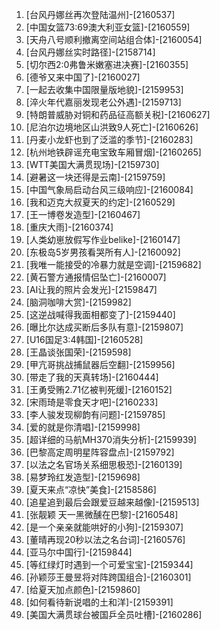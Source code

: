 
1. [台风丹娜丝再次登陆温州]-[2160537]
1. [中国女篮73:69澳大利亚女篮]-[2160559]
1. [天舟八号顺利撤离空间站组合体]-[2160054]
1. [台风丹娜丝实时路径]-[2158714]
1. [切尔西2:0弗鲁米嫩塞进决赛]-[2160355]
1. [德爷又来中国了]-[2160027]
1. [一起去收集中国限量版地貌]-[2159953]
1. [淬火年代嘉丽发现老公外遇]-[2159713]
1. [特朗普威胁对铜和药品征高额关税]-[2160627]
1. [尼泊尔边境地区山洪致9人死亡]-[2160626]
1. [丹麦小龙虾也到了泛滥的季节]-[2160283]
1. [杭州地铁辟谣充电宝致车厢冒烟]-[2160265]
1. [WTT美国大满贯现场]-[2159730]
1. [避暑这一块还得是云南]-[2159759]
1. [中国气象局启动台风三级响应]-[2160084]
1. [我和迈克大叔夏天的约定]-[2160529]
1. [王一博卷发造型]-[2160467]
1. [重庆大雨]-[2160374]
1. [人类幼崽放假写作业belike]-[2160147]
1. [东极岛5岁男孩看哭所有人]-[2160092]
1. [我唯一能接受的冷暴力就是空调]-[2159682]
1. [黄石警方通报情侣坠亡]-[2160007]
1. [AI让我的照片会发光]-[2159847]
1. [脑洞咖啡大赏]-[2159982]
1. [这逆战喊得我面相都变了]-[2159440]
1. [曝比尔达成买断后多队有意]-[2159807]
1. [U16国足3:4韩国]-[2160528]
1. [王晶谈张国荣]-[2159598]
1. [甲亢哥挑战捕鼠器后空翻]-[2159956]
1. [带走了我的天真转场]-[2160444]
1. [王勇受贿2.71亿被判死缓]-[2160152]
1. [宋雨琦是零食天才吧]-[2160233]
1. [李人骏发现柳韵有问题]-[2159785]
1. [爱的就是你清唱]-[2159998]
1. [超详细的马航MH370消失分析]-[2159939]
1. [巴黎高定周明星阵容盘点]-[2159792]
1. [以法之名官场关系细思极恐]-[2160139]
1. [易梦玲红发造型]-[2159698]
1. [夏天来点“凉快”美食]-[2158586]
1. [追星追到最后会跟爱豆越来越像]-[2159513]
1. [张靓颖 天一黑微醺在巴黎]-[2160548]
1. [是一个亲亲就能哄好的小狗]-[2159307]
1. [董晴再现20秒以法之名台词]-[2160576]
1. [亚马尔中国行]-[2159844]
1. [等红绿灯时遇到一个可爱宝宝]-[2159344]
1. [孙颖莎王曼昱将对阵跨国组合]-[2160301]
1. [给夏天加点颜色]-[2159860]
1. [如何看待新说唱的土和洋]-[2159391]
1. [美国大满贯球台被国乒全员吐槽]-[2160286]